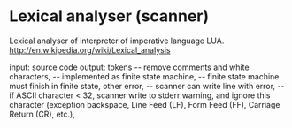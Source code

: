 Lexical analyser (scanner)
=======

Lexical analyser of interpreter of imperative language LUA.
http://en.wikipedia.org/wiki/Lexical_analysis

input: source code
output: tokens
-- remove comments and white characters,
-- implemented as finite state machine,
-- finite state machine must finish in finite state, other error,
-- scanner can write line with error,
-- if ASCII character < 32, scanner write to stderr warning, and ignore this character
(exception backspace, Line Feed (LF), Form Feed (FF), Carriage Return (CR), etc.),
